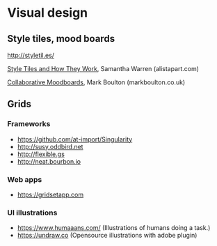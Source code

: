 # Visual design

## Style tiles, mood boards

http://styletil.es/

[Style Tiles and How They Work](http://alistapart.com/article/style-tiles-and-how-they-work), Samantha Warren (alistapart.com)

[Collaborative Moodboards](http://markboulton.co.uk/journal/collaborativemoodboards/), Mark Boulton (markboulton.co.uk)

## Grids

### Frameworks

* https://github.com/at-import/Singularity
* http://susy.oddbird.net
* http://flexible.gs
* http://neat.bourbon.io

### Web apps

* https://gridsetapp.com

### UI illustrations

* https://www.humaaans.com/  (Illustrations of humans doing a task.)
* https://undraw.co (Opensource illustrations with adobe plugin)
